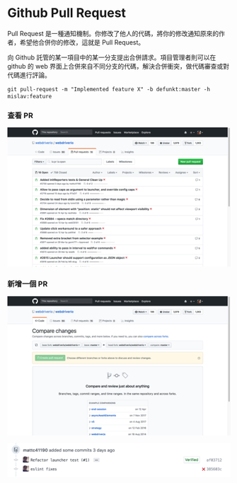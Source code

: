 # Github Pull Request


Pull Request 是一種通知機制。你修改了他人的代碼，將你的修改通知原來的作者，希望他合併你的修改，這就是 Pull Request。

向 Github 託管的某一項目中的某一分支提出合併請求。項目管理者則可以在 github 的 web 界面上合併來自不同分支的代碼，解決合併衝突，做代碼審查或對代碼進行評論。

```
git pull-request -m "Implemented feature X" -b defunkt:master -h mislav:feature
```

### 查看 PR

![](assets/pr_list.png)

### 新增一個 PR

![](assets/create_pr.png)


![](assets/pr_history.png)


<!-- 
### 用 cli 發 PR

* brew install hub
* vi ~/.bash_profile

```
function pr() {
    base=$1;
    if [ "$1" == "" ]; then
        base="develop"
    fi
    hub pull-request -b team:"$base" -h team:`git rev-parse --abbrev-ref HEAD`;
}
``` -->